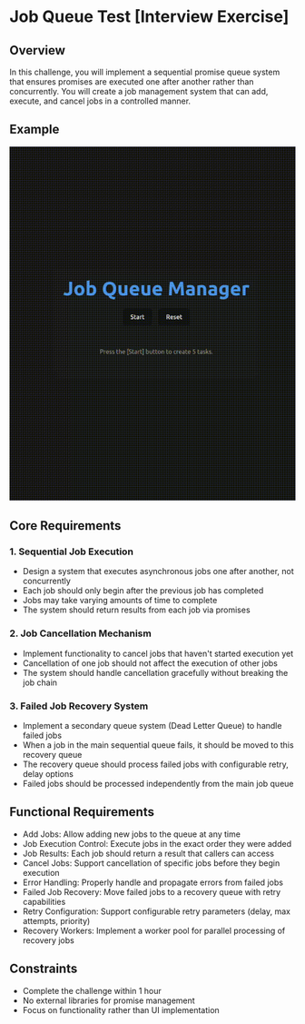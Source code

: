 # Job Queue Test [Interview Exercise]

## Overview

In this challenge, you will implement a sequential promise queue system that ensures promises are executed one after another rather than concurrently. You will create a job management system that can add, execute, and cancel jobs in a controlled manner.

## Example

![Example](doc/example.gif)

## Core Requirements

### 1. Sequential Job Execution

- Design a system that executes asynchronous jobs one after another, not concurrently
- Each job should only begin after the previous job has completed
- Jobs may take varying amounts of time to complete
- The system should return results from each job via promises

### 2. Job Cancellation Mechanism

- Implement functionality to cancel jobs that haven't started execution yet
- Cancellation of one job should not affect the execution of other jobs
- The system should handle cancellation gracefully without breaking the job chain

### 3. Failed Job Recovery System

- Implement a secondary queue system (Dead Letter Queue) to handle failed jobs
- When a job in the main sequential queue fails, it should be moved to this recovery queue
- The recovery queue should process failed jobs with configurable retry, delay options
- Failed jobs should be processed independently from the main job queue

## Functional Requirements

- Add Jobs: Allow adding new jobs to the queue at any time
- Job Execution Control: Execute jobs in the exact order they were added
- Job Results: Each job should return a result that callers can access
- Cancel Jobs: Support cancellation of specific jobs before they begin execution
- Error Handling: Properly handle and propagate errors from failed jobs
- Failed Job Recovery: Move failed jobs to a recovery queue with retry capabilities
- Retry Configuration: Support configurable retry parameters (delay, max attempts, priority)
- Recovery Workers: Implement a worker pool for parallel processing of recovery jobs

## Constraints

- Complete the challenge within 1 hour
- No external libraries for promise management
- Focus on functionality rather than UI implementation
